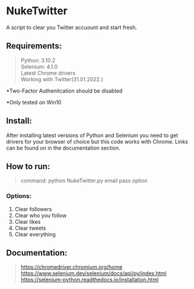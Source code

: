 # NukeTwitter
A script to clear you Twitter accuount and start fresh.


## Requirements:
> Python: 3.10.2  
> Selenium: 4.1.0  
> Latest Chrome drivers   
> Working with Twitter(31.01.2022.)

*Two-Factor Authenitcation should be disabled

*Only tested on Win10
## Install:
After installing latest versions of Python and Selenium you need to get drivers for your browser of choice but this code works with Chrome. Links can be found on in the documentation section.

## How to run:
> command:  python NukeTwitter.py email pass option

### Options:
1. Clear followers
2. Clear who you follow
3. Clear likes
4. Clear tweets
5. Clear everything 


## Documentation:
>https://chromedriver.chromium.org/home
>https://www.selenium.dev/selenium/docs/api/py/index.html
>https://selenium-python.readthedocs.io/installation.html
